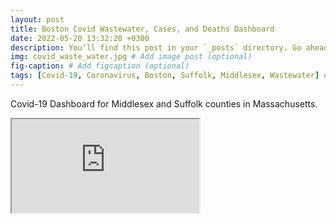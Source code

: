 ```yaml
---
layout: post
title: Boston Covid Wastewater, Cases, and Deaths Dashboard
date: 2022-05-20 13:32:20 +0300
description: You’ll find this post in your `_posts` directory. Go ahead and edit it and re-build the site to see your changes. # Add post description (optional)
img: covid_waste_water.jpg # Add image post (optional)
fig-caption: # Add figcaption (optional)
tags: [Covid-19, Coronavirus, Boston, Suffolk, Middlesex, Wastewater] #add tag
---
```



Covid-19 Dashboard for Middlesex and Suffolk counties in Massachusetts. 

<div class="iframe-container iframe-container-for-wxh-900x350"
style="-webkit-overflow-scrolling: touch; overflow: auto;">

<iframe src="https://share.streamlit.io/loatmanp/covid_web_app/main/covid_web_app.py">

  <p style="font-size: 110%;"><em><strong>IFRAME:</strong> There is
  iframe content here but your browser version does not support
  iframes.</em> Please update your browser to its current version 
  and try again.</p>

</iframe>

</div>

